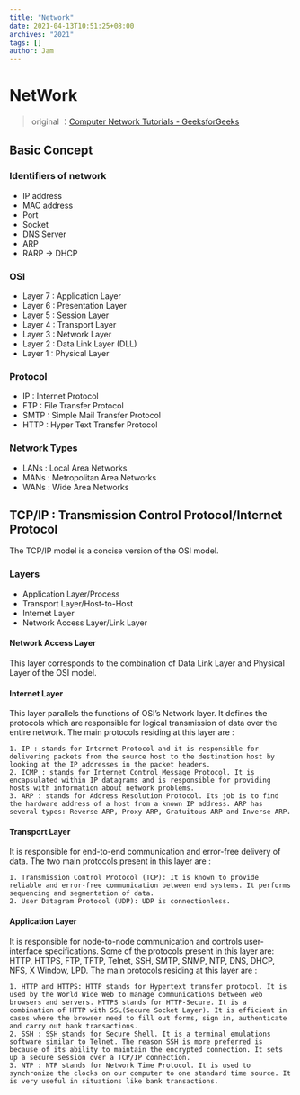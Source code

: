 ```yaml
---
title: "Network"
date: 2021-04-13T10:51:25+08:00
archives: "2021"
tags: []
author: Jam
---
```

# NetWork

> original ：[Computer Network Tutorials - GeeksforGeeks](https://www.geeksforgeeks.org/computer-network-tutorials/)  

## Basic Concept
### Identifiers of network
- IP address
- MAC address
- Port
- Socket
- DNS Server
- ARP 
- RARP -> DHCP

### OSI
- Layer 7 : Application Layer
- Layer 6 : Presentation Layer
- Layer 5 : Session Layer
- Layer 4 : Transport Layer
- Layer 3 : Network Layer
- Layer 2 : Data Link Layer (DLL)
- Layer 1 : Physical Layer

### Protocol
- IP : Internet Protocol
- FTP : File Transfer Protocol
- SMTP : Simple Mail Transfer Protocol
- HTTP : Hyper Text Transfer Protocol

### Network Types
- LANs : Local Area Networks
- MANs : Metropolitan Area Networks
- WANs : Wide Area Networks

## TCP/IP : Transmission Control Protocol/Internet Protocol
The TCP/IP model is a concise version of the OSI model.

### Layers
- Application Layer/Process
- Transport Layer/Host-to-Host
- Internet Layer
- Network Access Layer/Link Layer

#### Network Access Layer
This layer corresponds to the combination of Data Link Layer and Physical Layer of the OSI model.

#### Internet Layer
This layer parallels the functions of OSI’s Network layer. It defines the protocols which are responsible for logical transmission of data over the entire network. The main protocols residing at this layer are :
	
    1. IP : stands for Internet Protocol and it is responsible for delivering packets from the source host to the destination host by looking at the IP addresses in the packet headers. 
	2. ICMP : stands for Internet Control Message Protocol. It is encapsulated within IP datagrams and is responsible for providing hosts with information about network problems.
	3. ARP : stands for Address Resolution Protocol. Its job is to find the hardware address of a host from a known IP address. ARP has several types: Reverse ARP, Proxy ARP, Gratuitous ARP and Inverse ARP.

#### Transport Layer
It is responsible for end-to-end communication and error-free delivery of data.  The two main protocols present in this layer are :

	1. Transmission Control Protocol (TCP): It is known to provide reliable and error-free communication between end systems. It performs sequencing and segmentation of data.
	2. User Datagram Protocol (UDP): UDP is connectionless.

#### Application Layer
 It is responsible for node-to-node communication and controls user-interface specifications. Some of the protocols present in this layer are: HTTP, HTTPS, FTP, TFTP, Telnet, SSH, SMTP, SNMP, NTP, DNS, DHCP, NFS, X Window, LPD. The main protocols residing at this layer are : 

	1. HTTP and HTTPS: HTTP stands for Hypertext transfer protocol. It is used by the World Wide Web to manage communications between web browsers and servers. HTTPS stands for HTTP-Secure. It is a combination of HTTP with SSL(Secure Socket Layer). It is efficient in cases where the browser need to fill out forms, sign in, authenticate and carry out bank transactions.
	2. SSH : SSH stands for Secure Shell. It is a terminal emulations software similar to Telnet. The reason SSH is more preferred is because of its ability to maintain the encrypted connection. It sets up a secure session over a TCP/IP connection.
	3. NTP : NTP stands for Network Time Protocol. It is used to synchronize the clocks on our computer to one standard time source. It is very useful in situations like bank transactions. 


